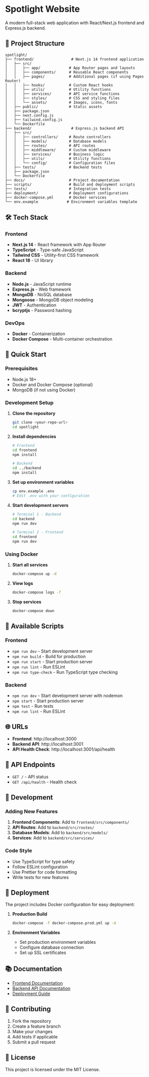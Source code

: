 # Spotlight Website

A modern full-stack web application with React/Next.js frontend and Express.js backend.

## 🚀 Project Structure

```
spotlight/
├── frontend/                 # Next.js 14 frontend application
│   ├── src/
│   │   ├── app/             # App Router pages and layouts
│   │   ├── components/      # Reusable React components
│   │   ├── pages/           # Additional pages (if using Pages Router)
│   │   ├── hooks/           # Custom React hooks
│   │   ├── utils/           # Utility functions
│   │   ├── services/        # API service functions
│   │   ├── styles/          # CSS and styling files
│   │   └── assets/          # Images, icons, fonts
│   ├── public/              # Static assets
│   ├── package.json
│   ├── next.config.js
│   ├── tailwind.config.js
│   └── Dockerfile
├── backend/                  # Express.js backend API
│   ├── src/
│   │   ├── controllers/     # Route controllers
│   │   ├── models/          # Database models
│   │   ├── routes/          # API routes
│   │   ├── middleware/      # Custom middleware
│   │   ├── services/        # Business logic
│   │   ├── utils/           # Utility functions
│   │   └── config/          # Configuration files
│   ├── tests/               # Backend tests
│   ├── package.json
│   └── Dockerfile
├── docs/                    # Project documentation
├── scripts/                 # Build and deployment scripts
├── tests/                   # Integration tests
├── deployment/              # Deployment configurations
├── docker-compose.yml       # Docker services
└── env.example             # Environment variables template
```

## 🛠️ Tech Stack

### Frontend
- **Next.js 14** - React framework with App Router
- **TypeScript** - Type-safe JavaScript
- **Tailwind CSS** - Utility-first CSS framework
- **React 18** - UI library

### Backend
- **Node.js** - JavaScript runtime
- **Express.js** - Web framework
- **MongoDB** - NoSQL database
- **Mongoose** - MongoDB object modeling
- **JWT** - Authentication
- **bcryptjs** - Password hashing

### DevOps
- **Docker** - Containerization
- **Docker Compose** - Multi-container orchestration

## 🚀 Quick Start

### Prerequisites
- Node.js 18+
- Docker and Docker Compose (optional)
- MongoDB (if not using Docker)

### Development Setup

1. **Clone the repository**
   ```bash
   git clone <your-repo-url>
   cd spotlight
   ```

2. **Install dependencies**
   ```bash
   # Frontend
   cd frontend
   npm install
   
   # Backend
   cd ../backend
   npm install
   ```

3. **Set up environment variables**
   ```bash
   cp env.example .env
   # Edit .env with your configuration
   ```

4. **Start development servers**
   ```bash
   # Terminal 1 - Backend
   cd backend
   npm run dev
   
   # Terminal 2 - Frontend
   cd frontend
   npm run dev
   ```

### Using Docker

1. **Start all services**
   ```bash
   docker-compose up -d
   ```

2. **View logs**
   ```bash
   docker-compose logs -f
   ```

3. **Stop services**
   ```bash
   docker-compose down
   ```

## 📱 Available Scripts

### Frontend
- `npm run dev` - Start development server
- `npm run build` - Build for production
- `npm run start` - Start production server
- `npm run lint` - Run ESLint
- `npm run type-check` - Run TypeScript type checking

### Backend
- `npm run dev` - Start development server with nodemon
- `npm start` - Start production server
- `npm test` - Run tests
- `npm run lint` - Run ESLint

## 🌐 URLs

- **Frontend**: http://localhost:3000
- **Backend API**: http://localhost:3001
- **API Health Check**: http://localhost:3001/api/health

## 📝 API Endpoints

- `GET /` - API status
- `GET /api/health` - Health check

## 🔧 Development

### Adding New Features

1. **Frontend Components**: Add to `frontend/src/components/`
2. **API Routes**: Add to `backend/src/routes/`
3. **Database Models**: Add to `backend/src/models/`
4. **Services**: Add to `backend/src/services/`

### Code Style

- Use TypeScript for type safety
- Follow ESLint configuration
- Use Prettier for code formatting
- Write tests for new features

## 🚀 Deployment

The project includes Docker configuration for easy deployment:

1. **Production Build**
   ```bash
   docker-compose -f docker-compose.prod.yml up -d
   ```

2. **Environment Variables**
   - Set production environment variables
   - Configure database connection
   - Set up SSL certificates

## 📚 Documentation

- [Frontend Documentation](docs/frontend.md)
- [Backend API Documentation](docs/api.md)
- [Deployment Guide](docs/deployment.md)

## 🤝 Contributing

1. Fork the repository
2. Create a feature branch
3. Make your changes
4. Add tests if applicable
5. Submit a pull request

## 📄 License

This project is licensed under the MIT License.
